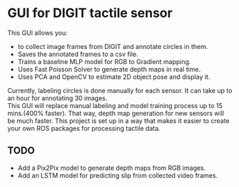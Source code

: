 # GUI for DIGIT tactile sensor
This GUI allows you:
- to collect image frames from DIGIT and annotate circles in them.
- Saves the annotated frames to a csv file.
- Trains a baseline MLP model for RGB to Gradient mapping.
- Uses Fast Poisson Solver to generate depth maps in real time.
- Uses PCA and OpenCV to estimate 2D object pose and display it.

Currently, labeling circles is done manually for each sensor. It can take up to an hour for annotating 30 images.  
This GUI will replace manual labeling and model training process up to 15 mins.(400% faster). That way, depth map generation for new sensors will be much faster.
This project is set up in a way that makes it easier to create your own ROS packages for processing tactile data. 
## TODO
- Add a Pix2Pix model to generate depth maps from RGB images.
- Add an LSTM model for predicting slip from collected video frames.

